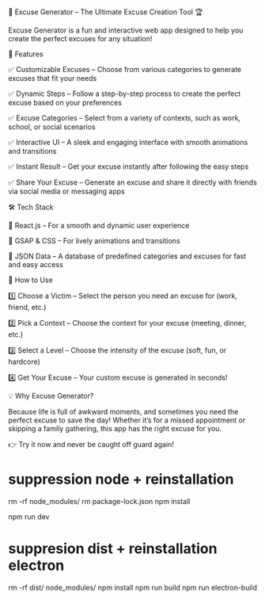 📝 Excuse Generator – The Ultimate Excuse Creation Tool 🏆

Excuse Generator is a fun and interactive web app designed to help you create the perfect excuses for any situation! 

🎯 Features

✅ Customizable Excuses – Choose from various categories to generate excuses that fit your needs

✅ Dynamic Steps – Follow a step-by-step process to create the perfect excuse based on your preferences

✅ Excuse Categories – Select from a variety of contexts, such as work, school, or social scenarios

✅ Interactive UI – A sleek and engaging interface with smooth animations and transitions

✅ Instant Result – Get your excuse instantly after following the easy steps

✅ Share Your Excuse – Generate an excuse and share it directly with friends via social media or messaging apps

🛠️ Tech Stack

🔹 React.js – For a smooth and dynamic user experience

🔹 GSAP & CSS – For lively animations and transitions

🔹 JSON Data – A database of predefined categories and excuses for fast and easy access

🚀 How to Use

1️⃣ Choose a Victim – Select the person you need an excuse for (work, friend, etc.)

2️⃣ Pick a Context – Choose the context for your excuse (meeting, dinner, etc.)

3️⃣ Select a Level – Choose the intensity of the excuse (soft, fun, or hardcore)

4️⃣ Get Your Excuse – Your custom excuse is generated in seconds!

💡 Why Excuse Generator?

Because life is full of awkward moments, and sometimes you need the perfect excuse to save the day! Whether it’s for a missed appointment or skipping a family gathering, this app has the right excuse for you.

👉 Try it now and never be caught off guard again!



# suppression node + reinstallation
rm -rf node_modules/
rm package-lock.json
npm install

npm run dev

# suppresion dist + reinstallation electron
rm -rf dist/ node_modules/
npm install
npm run build
npm run electron-build